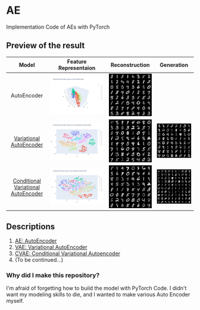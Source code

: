# AE
Implementation Code of AEs with PyTorch

## Preview of the result

| Model | Feature Representaion | Reconstruction | Generation | 
| :---: | :---: | :---: | :---: |
| AutoEncoder | ![Feature Representation](images/ae-fig1.png) | ![Reconstruction](images/ae-fig2.png) |
| [Variational AutoEncoder](https://arxiv.org/abs/1312.6114) | ![Feature Representation](images/vae-fig1.png) | ![Reconstruction](images/vae-fig2.png) | ![Generation](images/vae-fig3.png) |
| [Conditional Variational AutoEncoder](https://proceedings.neurips.cc/paper/2015/hash/8d55a249e6baa5c06772297520da2051-Abstract.html) | ![Feature Representation](images/cvae-fig1.png) | ![Reconstruction](images/cvae-fig2.png) | ![Generation](images/cvae-fig3.png) |
## Descriptions

1. [AE: AutoEncoder](1.%20AutoEncoder.ipynb)
2. [VAE: Variational AutoEncoder](2.%20Variational%20AutoEncoder.ipynb)
3. [CVAE: Conditional Variational Autoencoder](3.%20Conditional%20Variational%20AutoEncoder.ipynb)
4. (To be continued...)

### Why did I make this repository?

I'm afraid of forgetting how to build the model with PyTorch Code. I didn't want my modeling skills to die, and I wanted to make various Auto Encoder myself.